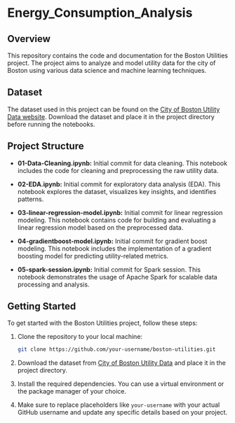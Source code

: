# Energy_Consumption_Analysis

## Overview
This repository contains the code and documentation for the Boston Utilities project. The project aims to analyze and model utility data for the city of Boston using various data science and machine learning techniques.

## Dataset
The dataset used in this project can be found on the [City of Boston Utility Data website](https://data.boston.gov/dataset/city-of-boston-utility-data). Download the dataset and place it in the project directory before running the notebooks.

## Project Structure
- **01-Data-Cleaning.ipynb:** Initial commit for data cleaning. This notebook includes the code for cleaning and preprocessing the raw utility data.

- **02-EDA.ipynb:** Initial commit for exploratory data analysis (EDA). This notebook explores the dataset, visualizes key insights, and identifies patterns.

- **03-linear-regression-model.ipynb:** Initial commit for linear regression modeling. This notebook contains code for building and evaluating a linear regression model based on the preprocessed data.

- **04-gradientboost-model.ipynb:** Initial commit for gradient boost modeling. This notebook includes the implementation of a gradient boosting model for predicting utility-related metrics.

- **05-spark-session.ipynb:** Initial commit for Spark session. This notebook demonstrates the usage of Apache Spark for scalable data processing and analysis.

## Getting Started
To get started with the Boston Utilities project, follow these steps:

1. Clone the repository to your local machine:

    ```bash
    git clone https://github.com/your-username/boston-utilities.git
    ```

2. Download the dataset from [City of Boston Utility Data](https://data.boston.gov/dataset/city-of-boston-utility-data) and place it in the project directory.

3. Install the required dependencies. You can use a virtual environment or the package manager of your choice.

4. Make sure to replace placeholders like `your-username` with your actual GitHub username and update any specific details based on your project.

